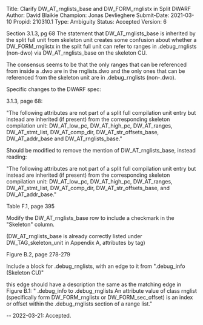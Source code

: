 Title:       Clarify DW_AT_rnglists_base and DW_FORM_rnglistx in Split DWARF
Author:      David Blaikie
Champion:    Jonas Devlieghere
Submit-Date: 2021-03-10
Propid:      210310.1
Type:        Ambiguity
Status:      Accepted
Version:     6

Section 3.1.3, pg 68
The statement that DW_AT_rnglists_base is inherited by the split full unit from 
skeleton unit creates some confusion about whether a DW_FORM_rnglistx in the split 
full unit can refer to ranges in .debug_rnglists (non-dwo) via DW_AT_rnglists_base 
on the skeleton CU.

The consensus seems to be that the only ranges that can be referenced from inside
a .dwo are in the rnglists.dwo and the only ones that can be referenced from the
skeleton unit are in .debug_rnglists (non-.dwo).

Specific changes to the DWARF spec:

3.1.3, page 68:

"The following attributes are not part of a split full compilation unit entry but 
instead are inherited (if present) from the corresponding skeleton compilation unit:
 DW_AT_low_pc, DW_AT_high_pc, DW_AT_ranges, DW_AT_stmt_list, DW_AT_comp_dir, 
DW_AT_str_offsets_base, DW_AT_addr_base and DW_AT_rnglists_base."

Should be modified to remove the mention of DW_AT_rnglists_base, instead reading:

  "The following attributes are not part of a split full compilation unit entry 
but instead are inherited (if present) from the corresponding skeleton compilation 
unit: DW_AT_low_pc, DW_AT_high_pc, DW_AT_ranges, DW_AT_stmt_list, DW_AT_comp_dir, 
DW_AT_str_offsets_base, and DW_AT_addr_base."

Table F.1, page 395

  Modify the DW_AT_rnglists_base row to include a checkmark in the "Skeleton" column.

(DW_AT_rnglists_base is already correctly listed under DW_TAG_skeleton_unit in 
Appendix A, attributes by tag)

Figure B.2, page 278-279

  Include a block for .debug_rnglists, with an edge to it from ".debug_info 
  (Skeleton CU)"

  this edge should have a description the same as the matching edge in Figure B.1:
    " .debug_info to .debug_rnglists 
      An attribute value of class rnglist (specifically form DW_FORM_rnglistx or
  DW_FORM_sec_offset) is an index or offset within the .debug_rnglists section of 
  a range list."



-- 
2022-03-21:  Accepted.
